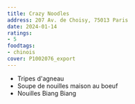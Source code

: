 ```yaml
---
title: Crazy Noodles
address: 207 Av. de Choisy, 75013 Paris
date: 2024-01-14
ratings:
- 5
foodtags:
- chinois
cover: P1002076_export
---
```


- Tripes d'agneau
- Soupe de nouilles maison au boeuf
- Nouilles Biang Biang